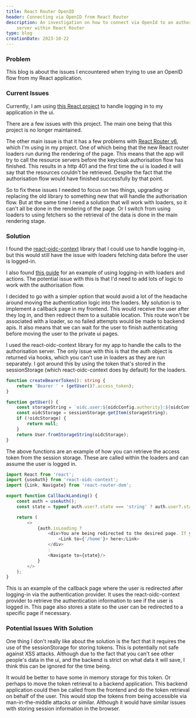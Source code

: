 ```yaml
---
title: React Router OpenID
header: Connecting via OpenID from React Router
description: An investigation on how to connect via OpenId to an authorisation
    server within React Router
type: blog
creationDate: 2023-10-22
---
```


### Problem
This blog is about the issues I encountered when trying to use an OpenID flow 
from my React application. 

### Current Issues
Currently, I am using [this React project](https://github.com/react-keycloak/react-keycloak#readme) 
to handle logging in to my application in the ui.

There are a few issues with this project. The main one being that this project 
is no longer maintained.

The other main issue is that it has a few problems with 
[React Router v6](https://reactrouter.com/en/main), which I'm using in my project. 
One of which being that the new React router loaders run during the rendering 
of the page. This means that the app will try to call the resource servers before 
the keycloak authorisation flow has finished. This results in a http 401 and the
first time the ui is loaded it will say that the resources couldn't be retrieved.
Despite the fact that the authorisation flow would have finished successfully by that
point.

So to fix these issues I needed to focus on two things, upgrading or replacing the 
old library to something new that will handle the authorisation flow. But at the 
same time I need a solution that will work with loaders, so it can't all be done
in the rendering of the page. Or I switch from using loaders to using fetchers
so the retrieval of the data is done in the main rendering stage.

### Solution
I found the [react-oidc-context](https://github.com/authts/react-oidc-context) 
library that I could use to handle logging-in, but this would still have the 
issue with loaders fetching data before the user is logged-in.

I also found [this guide](https://github.com/remix-run/react-router/tree/main/examples/auth-router-provider)
for an example of using logging-in with loaders and actions.
The potential issue with this is that I'd need to add lots of logic
to work with the authorisation flow.

I decided to go with a simpler option that would avoid a lot of the headache around
moving the authentication logic into the loaders. My solution is to implement a
callback page in my frontend. This would receive the user after they log in, and 
then redirect them to a suitable location. This route won't be associated with
a loader, so no failed attempts would be made to backend apis. It also means that
we can wait for the user to finish authenticating before moving the user to the 
private ui pages.

I used the react-oidc-context library for my app to handle the calls
to the authorisation server. The only issue with this is that the auth object is
returned via hooks, which you can't use in loaders as they are run separately. I
got around this by using the token that's stored in the sessionStorage (which
react-oidc-context does by default) for the loaders.

```typescript jsx
function createBearerToken(): string {
    return 'Bearer ' + (getUser()?.access_token);
}

function getUser() {
    const storageString = `oidc.user:${oidcConfig.authority}:${oidcConfig.client_id}`;
    const oidcStorage = sessionStorage.getItem(storageString);
    if (!oidcStorage) {
        return null;
    }
    return User.fromStorageString(oidcStorage);
}
```
The above functions are an example of how you can retrieve the access token from the
session storage. These are called within the loaders and can assume the user is 
logged in.

```typescript jsx
import React from 'react';
import {useAuth} from 'react-oidc-context';
import {Link, Navigate} from 'react-router-dom';

export function CallbackLanding() {
    const auth = useAuth();
    const state = typeof auth.user?.state === 'string' ? auth.user?.state : '/home';

    return (
        <>
            {auth.isLoading ?
                <div>You are being redirected to the desired page. If you are not redirected, click
                    <Link to={'/home'}> here</Link>
                </div>
                :
                <Navigate to={state}/>
            }
        </>
    );
}
```
This is an example of the callback page where the user is redirected after logging-in via the
authentication provider. It uses the react-oidc-context provider to retrieve the authentication
information to see if the user is logged in. This page also stores a state so the 
user can be redirected to a specific page if necessary.

### Potential Issues With Solution
One thing I don't really like about the solution is the fact that it requires
the use of the sessionStorage for storing tokens. This is potentially not safe against
XSS attacks. Although due to the fact that you can't see other people's data in
the ui, and the backend is strict on what data it will save, I think this can be
ignored for the time being.

It would be better to have some in memory storage for this token. Or perhaps to 
move the token retrieval to a backend application. This backend application could then 
be called from the frontend and do the token retrieval on behalf of the user. 
This would stop the tokens from being accessible via man-in-the-middle attacks 
or similar. Although it would have similar issues with storing session information
in the browser.